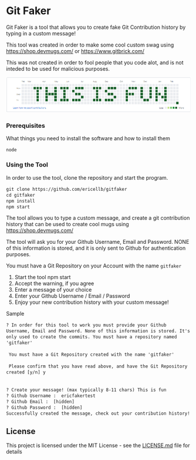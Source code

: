 # Git Faker

Git Faker is a tool that allows you to create fake Git Contribution history by typing in a custom message!

This tool was created in order to make some cool custom swag using https://shop.devmugs.com/ or https://www.gitbrick.com/

This was not created in order to fool people that you code alot, and is not inteded to be used for malicious purposes.

![sample image](sample.png)

### Prerequisites

What things you need to install the software and how to install them

```
node
```

### Using the Tool

In order to use the tool, clone the repository and start the program.

```
git clone https://github.com/ericellb/gitfaker
cd gitfaker
npm install
npm start
```

The tool allows you to type a custom message, and create a git contribution history that can be used to create cool mugs using https://shop.devmugs.com/

The tool will ask you for your Github Username, Email and Password. NONE of this information is stored, and it is only sent to Github for authentication purposes.

You must have a Git Repository on your Account with the name `gitfaker`

1. Start the tool npm start
2. Accept the warning, if you agree
3. Enter a message of your choice
4. Enter your Github Username / Email / Password
5. Enjoy your new contribution history with your custom message!

Sample

```
? In order for this tool to work you must provide your Github Username, Email and Password. None of this information is stored. It's only used to create the commits. You must have a repository named 'gitfaker'

 You must have a Git Repository created with the name 'gitfaker'

 Please confirm that you have read above, and have the Git Repository created [y/n] y


? Create your message! (max typically 8-11 chars) This is fun
? Github Username :  ericfakertest
? Github Email :  [hidden]
? Github Password :  [hidden]
Successfully created the message, check out your contribution history!
```

## License

This project is licensed under the MIT License - see the [LICENSE.md](LICENSE.md) file for details
